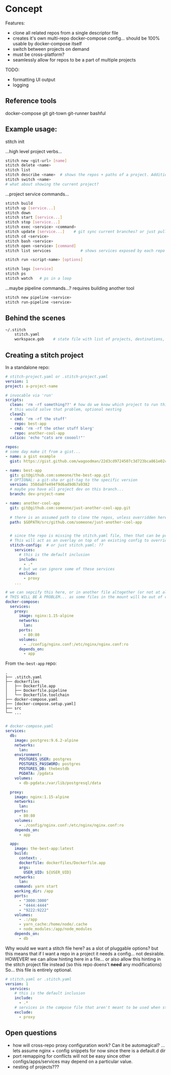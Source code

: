# Concept

Features:
- clone all related repos from a single descriptor file
- creates it's own multi-repo docker-compose config... should be 100% usable by docker-compose itself
- switch between projects on demand
- must be cross-platform?
- seamlessly allow for repos to be a part of multiple projects


TODO:
- formatting UI output
- logging

## Reference tools

docker-compose
git
git-town
git-runner
bashful


## Example usage:

stitch init

...high level project verbs...
```bash
stitch new <git-url> [name]
stitch delete <name>
stitch list
stitch describe <name>  # shows the repos + paths of a project. Additionally shows the services of each repo
stitch switch <name>
# what about showing the current project?
```

...project service commands...
```bash
stitch build
stitch up [service...]
stitch down 
stitch start [service...]
stitch stop [service...]
stitch exec <service> <command>
stitch update [service...]    # git sync current branches? or just pull the latest?
stitch cd <service>
stitch bash <service>
stitch open <service> [command]
stitch list services             # shows services exposed by each repo in the current project

stitch run <script-name> [options]

stitch logs [service]
stitch ps
stitch watch   # ps in a loop
```

...maybe pipeline commands...? requires building another tool
```bash
stitch new pipeline <service>
stitch run-pipeline <service>
```

## Behind the scenes

```bash
~/.stitch
    stitch.yaml
    workspace.gob    # state file with list of projects, destinations, etc
```

## Creating a stitch project

In a standalone repo:

```yaml
# stitch-project.yaml or .stitch-project.yaml
version: 1
project: a-project-name

# invocable via 'run'
scripts:
  clean: 'rm -rf something??' # how do we know which project to run this against, or which path we're in?...
  # this would solve that problem, optional nesting
  clean2:
  - cmd: 'rm -rf the stuff'
    repo: best-app 
  - cmd: 'rm -rf the other stuff blerg'
    repo: another-cool-app
  calico: 'echo "cats are cooool!"'

repos:
# some day make it from a gist...
- name: a gist example
  gist: https://gist.github.com/wagoodman/22d3cd9724507c3d723bca861e02c8bc#file-app

- name: best-app
  git: git@github.com:someone/the-best-app.git
  # OPTIONAL: a git-sha or git-tag to the specific version
  version: 358da8fe494f9d6ad9d67a9382
  # maybe you have all project dev on this branch...
  branch: dev-project-name

- name: another-cool-app
  git: git@github.com:someone/just-another-cool-app.git
  
  # there is an assumed path to clone the repos, unless overridden here
  path: $GOPATH/src/github.com/someone/just-another-cool-app


  # since the repo is missing the stitch.yaml file, then that can be provided here.
  # This will act as an overlay on top of an existing config to override values as well.
  stitch-config:  # or just stitch.yaml: ??
    services:
      # this is the default inclusion
      include:
        - .*
      # but we can ignore some of these services
      exclude:
        - proxy
    ...

# we can sepcify this here, or in another file altogether (or not at all).
# THIS WILL BE A PROBLEM... as some files in the mount will be out of context entirely? like files from other repos, nginx config snippets.
docker-compose:
  services:
    proxy:
      image: nginx:1.15-alpine
      networks:
        lan:
      ports:
        - 80:80
      volumes:
        - ./config/nginx.conf:/etc/nginx/nginx.conf:ro
      depends_on:
        - app
```

From `the-best-app` repo:

```
.
├── .stitch.yaml
├── dockerfiles
│   ├── Dockerfile.app
│   ├── Dockerfile.pipeline
│   └── Dockerfile.toolchain
├── docker-compose.yaml
├── [docker-compose.setup.yaml]
├── src
└── ...


```

```yaml
# docker-compose.yaml
services:
  db:
    image: postgres:9.6.2-alpine
    networks:
      lan:
    environment:
      POSTGRES_USER: postgres
      POSTGRES_PASSWORD: postgres
      POSTGRES_DB: thebestdb
      PGDATA: /pgdata
    volumes:
      - db-pgdata:/var/lib/postgresql/data

  proxy:
    image: nginx:1.15-alpine
    networks:
      lan:
    ports:
      - 80:80
    volumes:
      - ./config/nginx.conf:/etc/nginx/nginx.conf:ro
    depends_on:
      - app

  app:
    image: the-best-app:latest
    build:
      context: .
      dockerfile: dockerfiles/Dockerfile.app
      args:
        USER_UID: ${USER_UID}
    networks:
      lan:
    command: yarn start
    working_dir: /app
    ports:
      - "3000:3000"
      - "4444:4444"
      - "9222:9222"
    volumes:
      - .:/app
      - yarn_cache:/home/node/.cache
      - node_modules:/app/node_modules
    depends_on:
      - db
```


Why would we want a stitch file here? as a slot of pluggable options? but this means that if I want a repo in a project it needs a config... not desirable.
HOWEVER! we can allow hinting here in a file... or also allow this hinting in the stitch project file instead (so this repo doens't **need** any modifications)
So... this file is entirely optional.
```yaml
# stitch.yaml or .stitch.yaml
version: 1
  services:
    # this is the default inclusion
    include:
      - .*
    # services in the compose file that aren't meant to be used when stitching
    exclude:
      - proxy
```



## Open questions

- how will cross-repo proxy configuration work? Can it be automagical? ... lets assume nginx + config snippets for now since there is a default.d dir
- port remapping for conflicts will not be easy since other configs/apps/services may depend on a particular value.
- nesting of projects???